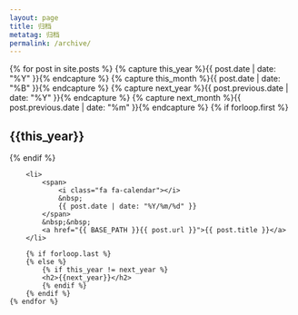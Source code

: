 ```yaml
---
layout: page
title: 归档
metatag: 归档
permalink: /archive/
---
```


<div class="archive">
	{% for post in site.posts  %}
		{% capture this_year %}{{ post.date | date: "%Y" }}{% endcapture %}
		{% capture this_month %}{{ post.date | date: "%B" }}{% endcapture %}
		{% capture next_year %}{{ post.previous.date | date: "%Y" }}{% endcapture %}
		{% capture next_month %}{{ post.previous.date | date: "%m" }}{% endcapture %}
		{% if forloop.first %}
			<h2>{{this_year}}</h2>
		{% endif %}

		<li>
			<span>
				<i class="fa fa-calendar"></i>
				&nbsp;
				{{ post.date | date: "%Y/%m/%d" }}
			</span>
			&nbsp;&nbsp;
			<a href="{{ BASE_PATH }}{{ post.url }}">{{ post.title }}</a>
		</li>

		{% if forloop.last %}
		{% else %}
			{% if this_year != next_year %}
			<h2>{{next_year}}</h2>
			{% endif %}
		{% endif %}
	{% endfor %}
</div>
